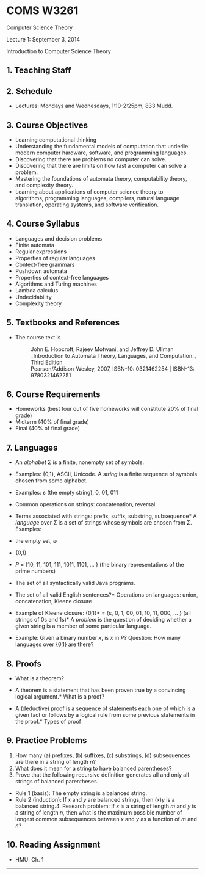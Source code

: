 

# COMS W3261

  Computer Science Theory

  Lecture 1: September 3, 2014

  Introduction to Computer Science Theory

## 1. Teaching Staff

## 2. Schedule

- Lectures: Mondays and Wednesdays, 1:10-2:25pm, 833 Mudd.

## 3. Course Objectives

- Learning computational thinking
- Understanding the fundamental models of computation that
  underlie modern computer hardware, software, and programming 
  languages.
- Discovering that there are problems no computer can solve.
- Discovering that there are limits on how fast a computer can solve a
  problem.
- Mastering the foundations of automata theory, computability theory,  
  and complexity theory.
- Learning about applications of computer science theory to    
  algorithms, programming languages, compilers, natural language 
  translation, operating systems, and software verification.

## 4. Course Syllabus

- Languages and decision problems
- Finite automata
- Regular expressions
- Properties of regular languages
- Context-free grammars
- Pushdown automata
- Properties of context-free languages
- Algorithms and Turing machines
- Lambda calculus
- Undecidability
- Complexity theory

## 5. Textbooks and References

- The course text is

   <dd>John E. Hopcroft, Rajeev Motwani, and Jeffrey D. Ullman</dd>
   <dd>_Introduction to Automata Theory, Languages, and Computation_, 
   Third Edition</dd>
   <dd>Pearson/Addison-Wesley, 2007, ISBN-10: 0321462254 | ISBN-13: 
   9780321462251</dd>

## 6. Course Requirements

- Homeworks (best four out of five homeworks will constitute 20% of 
  final grade)
- Midterm (40% of final grade)
- Final (40% of final grade)

## 7. Languages

- An _alphabet_ &#931; is a finite, nonempty set of symbols.
- Examples: {0,1}, ASCII, Unicode. A _string_ is a finite sequence of 
  symbols chosen from some alphabet.

- Examples: &#949; (the empty string), 0, 01, 011
- Common operations on strings: concatenation, reversal
- Terms associated with strings: prefix, suffix, substring, 
  subsequence*   A _language_ over &#931; is a set of strings whose 
  symbols are chosen from &#931;. Examples:

- the empty set, &#8709;
- {0,1}
- _P_ = {10, 11, 101, 111, 1011, 1101, ... } (the binary 
  representations of the prime numbers)
- The set of all syntactically valid Java programs.
- The set of all valid English sentences?*   Operations on languages: 
  union, concatenation, Kleene closure

- Example of Kleene closure: {0,1}* = {&#949;, 0, 1, 00, 01, 10, 11, 
  000, ... } (all strings of 0s and 1s)*   A _problem_ is the 
  question of deciding whether a given string is a member of some 
  particular language.

- Example: Given a binary number _x_, is _x_ in _P_?   Question: How 
  many languages over {0,1} are there?

## 8. Proofs

-   What is a theorem?

-   A theorem is a statement that has been proven true by a
       convincing logical argument.*   What is a proof?

-   A (deductive) proof is a sequence of statements each one of
    which is a given fact or follows by a logical rule from some
    previous statements in the proof.*   Types of proof

## 9. Practice Problems

1.  How many (a) prefixes, (b) suffixes, (c) substrings, (d) 
      subsequences are there in a string of length _n_?
2.  What does it mean for a string to have balanced parentheses?
3.  Prove that the following recursive definition generates all and only
      all strings of balanced parentheses.

-   Rule 1 (basis): The empty string is a balanced string.
-   Rule 2 (induction): If _x_ and _y_ are balanced strings,
    then (_x_)_y_ is a balanced string.4.  Research problem: If _x_ is 
    a string of length _m_ and _y_ is a string of length _n_, then what 
    is the maximum possible number of longest common subsequences 
    between _x_ and _y_ as a function of _m_ and _n_?

## 10. Reading Assignment

-   HMU: Ch. 1

- - -